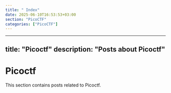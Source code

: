 ```yaml
---
title: " Index"
date: 2025-06-10T16:53:53+03:00
section: "PicoCTF"
categories: ["PicoCTF"]
---
```

---
title: "Picoctf"
description: "Posts about Picoctf"
---

# Picoctf

This section contains posts related to Picoctf.
